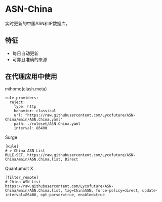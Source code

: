 # ASN-China

实时更新的中国ASN和IP数据库。

## 特征

- 每日自动更新
- 可靠且准确的来源

## 在代理应用中使用

mihomo(clash.meta)

```
rule-providers:
  reject:
    type: http
    behavior: classical
    url: "https://raw.githubusercontent.com/Lycofuture/ASN-China/main/ASN.China.yaml"
    path: ./ruleset/ASN.China.yaml
    interval: 86400
```

Surge

```
[Rule]
# > China ASN List
RULE-SET, https://raw.githubusercontent.com/Lycofuture/ASN-China/main/ASN.China.list, Direct
```

Quantumult X

```
[filter_remote]
# China ASN List
https://raw.githubusercontent.com/Lycofuture/ASN-China/main/ASN.China.list, tag=ChinaASN, force-policy=direct, update-interval=86400, opt-parser=true, enabled=true
```
